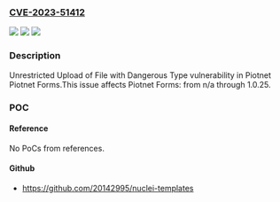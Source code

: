 ### [CVE-2023-51412](https://cve.mitre.org/cgi-bin/cvename.cgi?name=CVE-2023-51412)
![](https://img.shields.io/static/v1?label=Product&message=Piotnet%20Forms&color=blue)
![](https://img.shields.io/static/v1?label=Version&message=n%2Fa%3C%3D%201.0.25%20&color=brighgreen)
![](https://img.shields.io/static/v1?label=Vulnerability&message=CWE-434%20Unrestricted%20Upload%20of%20File%20with%20Dangerous%20Type&color=brighgreen)

### Description

Unrestricted Upload of File with Dangerous Type vulnerability in Piotnet Piotnet Forms.This issue affects Piotnet Forms: from n/a through 1.0.25.

### POC

#### Reference
No PoCs from references.

#### Github
- https://github.com/20142995/nuclei-templates


